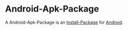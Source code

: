 # Android-Apk-Package

A Android-Apk-Package is an [Install-Package](9000177.md) for [Android](9100003.md).